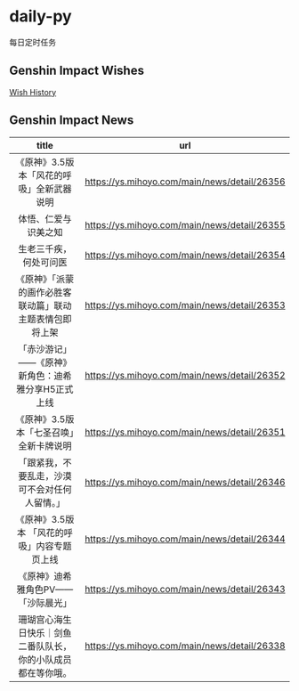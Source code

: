 # daily-py
每日定时任务


## Genshin Impact Wishes
[Wish History](./genshin_impact_wish.md)


## Genshin Impact News

| title | url |
|:---:|:---:|
| 《原神》3.5版本「风花的呼吸」全新武器说明 | https://ys.mihoyo.com/main/news/detail/26356 |
| 体悟、仁爱与识美之知 | https://ys.mihoyo.com/main/news/detail/26355 |
| 生老三千疾，何处可问医 | https://ys.mihoyo.com/main/news/detail/26354 |
| 《原神》「派蒙的画作必胜客联动篇」联动主题表情包即将上架 | https://ys.mihoyo.com/main/news/detail/26353 |
| 「赤沙游记」——《原神》新角色：迪希雅分享H5正式上线 | https://ys.mihoyo.com/main/news/detail/26352 |
| 《原神》3.5版本「七圣召唤」全新卡牌说明 | https://ys.mihoyo.com/main/news/detail/26351 |
| 「跟紧我，不要乱走，沙漠可不会对任何人留情。」 | https://ys.mihoyo.com/main/news/detail/26346 |
| 《原神》3.5版本 「风花的呼吸」内容专题页上线 | https://ys.mihoyo.com/main/news/detail/26344 |
| 《原神》迪希雅角色PV——「沙际晨光」 | https://ys.mihoyo.com/main/news/detail/26343 |
| 珊瑚宫心海生日快乐｜剑鱼二番队队长，你的小队成员都在等你哦。 | https://ys.mihoyo.com/main/news/detail/26338 |

